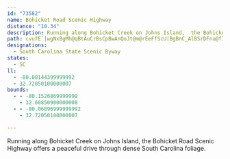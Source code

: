 ```yaml
---
id: "73582"
name: Bohicket Road Scenic Highway
distance: "10.34"
description: Running along Bohicket Creek on Johns Island,  the Bohicket Road Scenic Highway offers a peaceful drive through dense South Carolina foliage.
path: cvufE`|wgNxBgMh@qBtAuCrBsCpBwAnQoJt@m@rEeFfScU|BgBnC_AlBSrDFnu@fI~_@rEdCXbAd@lAdAbBlBfLnQ~Rl[vCbG|EvLfFhN`Oh^bA`Dn_@vcA`Zjw@rF|PnPpd@`HtQdB`DvCtDlBnA|G`F|DnDfGjExP`NlGtCvJpDnPzEvEfB~QbMJXpXfRvAjAtEbF|StV|BdCxCzBbd@fSrWjKvAVpJRvpAr@hBMbA[rAw@jAmA`EgFx@m@
designations:
  - South Carolina State Scenic Byway
states:
  - SC
ll:
  - -80.08144399999992
  - 32.72050100000007
bounds:
  - - -80.1526869999999
    - 32.60850900000008
  - - -80.06896999999992
    - 32.72050100000007

---
```


Running along Bohicket Creek on Johns Island,  the Bohicket Road Scenic Highway offers a peaceful drive through dense South Carolina foliage.
